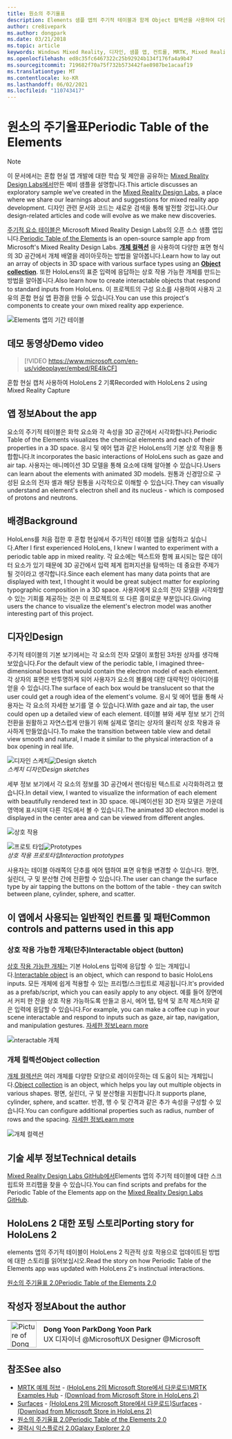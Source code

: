 ```yaml
---
title: 원소의 주기율표
description: Elements 샘플 앱의 주기적 테이블과 함께 Object 컬렉션을 사용하여 다양한 표면 형식의 3D 공간에서 개체 배열을 레이아웃하는 방법을 알아봅니다.
author: cre8ivepark
ms.author: dongpark
ms.date: 03/21/2018
ms.topic: article
keywords: Windows Mixed Reality, 디자인, 샘플 앱, 컨트롤, MRTK, Mixed Reality Toolkit, Unity, 샘플 앱, 예제 앱, 오픈 소스, Microsoft Store, HoloLens, 혼합 현실 헤드셋, windows mixed reality 헤드셋, 가상 현실 헤드셋
ms.openlocfilehash: ed8c35fc6467322c25b92924b134f176fa4a9b47
ms.sourcegitcommit: 719682f70a75f732b573442fae8987be1acaaf19
ms.translationtype: MT
ms.contentlocale: ko-KR
ms.lasthandoff: 06/02/2021
ms.locfileid: "110743417"
---
```

# <a name="periodic-table-of-the-elements"></a><span data-ttu-id="f0f1a-104">원소의 주기율표</span><span class="sxs-lookup"><span data-stu-id="f0f1a-104">Periodic Table of the Elements</span></span>

>[!NOTE]
><span data-ttu-id="f0f1a-105">이 문서에서는 혼합 현실 앱 개발에 대한 학습 및 제안을 공유하는 [Mixed Reality Design Labs에서](https://github.com/Microsoft/MRDesignLabs_Unity)만든 예비 샘플을 설명합니다.</span><span class="sxs-lookup"><span data-stu-id="f0f1a-105">This article discusses an exploratory sample we’ve created in the [Mixed Reality Design Labs](https://github.com/Microsoft/MRDesignLabs_Unity), a place where we share our learnings about and suggestions for mixed reality app development.</span></span> <span data-ttu-id="f0f1a-106">디자인 관련 문서와 코드는 새로운 검색을 통해 발전할 것입니다.</span><span class="sxs-lookup"><span data-stu-id="f0f1a-106">Our design-related articles and code will evolve as we make new discoveries.</span></span>

<span data-ttu-id="f0f1a-107">[주기적 요소 테이블은](https://github.com/Microsoft/MRDesignLabs_Unity_PeriodicTable) Microsoft Mixed Reality Design Labs의 오픈 소스 샘플 앱입니다.</span><span class="sxs-lookup"><span data-stu-id="f0f1a-107">[Periodic Table of the Elements](https://github.com/Microsoft/MRDesignLabs_Unity_PeriodicTable) is an open-source sample app from Microsoft's Mixed Reality Design Labs.</span></span> <span data-ttu-id="f0f1a-108">**[개체 컬렉션](../../design/object-collection.md)** 을 사용하여 다양한 표면 형식의 3D 공간에서 개체 배열을 레이아웃하는 방법을 알아봅니다.</span><span class="sxs-lookup"><span data-stu-id="f0f1a-108">Learn how to lay out an array of objects in 3D space with various surface types using an **[Object collection](../../design/object-collection.md)**.</span></span> <span data-ttu-id="f0f1a-109">또한 HoloLens의 표준 입력에 응답하는 상호 작용 가능한 개체를 만드는 방법을 알아봅니다.</span><span class="sxs-lookup"><span data-stu-id="f0f1a-109">Also learn how to create interactable objects that respond to standard inputs from HoloLens.</span></span> <span data-ttu-id="f0f1a-110">이 프로젝트의 구성 요소를 사용하여 사용자 고유의 혼합 현실 앱 환경을 만들 수 있습니다.</span><span class="sxs-lookup"><span data-stu-id="f0f1a-110">You can use this project's components to create your own mixed reality app experience.</span></span>

![Elements 앱의 기간 테이블](images/640px-periodictable-hero.jpg)

## <a name="demo-video"></a><span data-ttu-id="f0f1a-112">데모 동영상</span><span class="sxs-lookup"><span data-stu-id="f0f1a-112">Demo video</span></span> 
> [!VIDEO https://www.microsoft.com/en-us/videoplayer/embed/RE4IkCF]

<span data-ttu-id="f0f1a-113">혼합 현실 캡처 사용하여 HoloLens 2 기록</span><span class="sxs-lookup"><span data-stu-id="f0f1a-113">Recorded with HoloLens 2 using Mixed Reality Capture</span></span>

## <a name="about-the-app"></a><span data-ttu-id="f0f1a-114">앱 정보</span><span class="sxs-lookup"><span data-stu-id="f0f1a-114">About the app</span></span>

<span data-ttu-id="f0f1a-115">요소의 주기적 테이블은 화학 요소와 각 속성을 3D 공간에서 시각화합니다.</span><span class="sxs-lookup"><span data-stu-id="f0f1a-115">Periodic Table of the Elements visualizes the chemical elements and each of their properties in a 3D space.</span></span> <span data-ttu-id="f0f1a-116">응시 및 에어 탭과 같은 HoloLens의 기본 상호 작용을 통합합니다.</span><span class="sxs-lookup"><span data-stu-id="f0f1a-116">It incorporates the basic interactions of HoloLens such as gaze and air tap.</span></span> <span data-ttu-id="f0f1a-117">사용자는 애니메이션 3D 모델을 통해 요소에 대해 알아볼 수 있습니다.</span><span class="sxs-lookup"><span data-stu-id="f0f1a-117">Users can learn about the elements with animated 3D models.</span></span> <span data-ttu-id="f0f1a-118">원통과 신경망으로 구성된 요소의 전자 셸과 해당 원통을 시각적으로 이해할 수 있습니다.</span><span class="sxs-lookup"><span data-stu-id="f0f1a-118">They can visually understand an element's electron shell and its nucleus - which is composed of protons and neutrons.</span></span>

## <a name="background"></a><span data-ttu-id="f0f1a-119">배경</span><span class="sxs-lookup"><span data-stu-id="f0f1a-119">Background</span></span>

<span data-ttu-id="f0f1a-120">HoloLens를 처음 접한 후 혼합 현실에서 주기적인 테이블 앱을 실험하고 싶습니다.</span><span class="sxs-lookup"><span data-stu-id="f0f1a-120">After I first experienced HoloLens, I knew I wanted to experiment with a periodic table app in mixed reality.</span></span> <span data-ttu-id="f0f1a-121">각 요소에는 텍스트와 함께 표시되는 많은 데이터 요소가 있기 때문에 3D 공간에서 입력 체계 컴퍼지션을 탐색하는 데 중요한 주제가 될 것이라고 생각합니다.</span><span class="sxs-lookup"><span data-stu-id="f0f1a-121">Since each element has many data points that are displayed with text, I thought it would be great subject matter for exploring typographic composition in a 3D space.</span></span> <span data-ttu-id="f0f1a-122">사용자에게 요소의 전자 모델을 시각화할 수 있는 기회를 제공하는 것은 이 프로젝트의 또 다른 흥미로운 부분입니다.</span><span class="sxs-lookup"><span data-stu-id="f0f1a-122">Giving users the chance to visualize the element's electron model was another interesting part of this project.</span></span>

## <a name="design"></a><span data-ttu-id="f0f1a-123">디자인</span><span class="sxs-lookup"><span data-stu-id="f0f1a-123">Design</span></span>

<span data-ttu-id="f0f1a-124">주기적 테이블의 기본 보기에서는 각 요소의 전자 모델이 포함된 3차원 상자를 생각해 보았습니다.</span><span class="sxs-lookup"><span data-stu-id="f0f1a-124">For the default view of the periodic table, I imagined three-dimensional boxes that would contain the electron model of each element.</span></span> <span data-ttu-id="f0f1a-125">각 상자의 표면은 반투명하게 되어 사용자가 요소의 볼륨에 대한 대략적인 아이디어를 얻을 수 있습니다.</span><span class="sxs-lookup"><span data-stu-id="f0f1a-125">The surface of each box would be translucent so that the user could get a rough idea of the element's volume.</span></span> <span data-ttu-id="f0f1a-126">응시 및 에어 탭을 통해 사용자는 각 요소의 자세한 보기를 열 수 있습니다.</span><span class="sxs-lookup"><span data-stu-id="f0f1a-126">With gaze and air tap, the user could open up a detailed view of each element.</span></span> <span data-ttu-id="f0f1a-127">테이블 뷰와 세부 정보 보기 간의 전환을 원활하고 자연스럽게 만들기 위해 실제로 열리는 상자의 물리적 상호 작용과 유사하게 만들었습니다.</span><span class="sxs-lookup"><span data-stu-id="f0f1a-127">To make the transition between table view and detail view smooth and natural, I made it similar to the physical interaction of a box opening in real life.</span></span>

<span data-ttu-id="f0f1a-128">![디자인 스케치](images/640px-sketch20170406.jpg)</span><span class="sxs-lookup"><span data-stu-id="f0f1a-128">![Design sketch](images/640px-sketch20170406.jpg)</span></span><br>
<span data-ttu-id="f0f1a-129">*스케치 디자인*</span><span class="sxs-lookup"><span data-stu-id="f0f1a-129">*Design sketches*</span></span>

<span data-ttu-id="f0f1a-130">세부 정보 보기에서 각 요소의 정보를 3D 공간에서 렌더링된 텍스트로 시각화하려고 했습니다.</span><span class="sxs-lookup"><span data-stu-id="f0f1a-130">In detail view, I wanted to visualize the information of each element with beautifully rendered text in 3D space.</span></span> <span data-ttu-id="f0f1a-131">애니메이션된 3D 전자 모델은 가운데 영역에 표시되며 다른 각도에서 볼 수 있습니다.</span><span class="sxs-lookup"><span data-stu-id="f0f1a-131">The animated 3D electron model is displayed in the center area and can be viewed from different angles.</span></span>

![상호 작용](images/640px-periodictable-interaction.jpg)

<span data-ttu-id="f0f1a-133">![프로토 타입](images/640px-periodictable-prototypes.jpg)</span><span class="sxs-lookup"><span data-stu-id="f0f1a-133">![Prototypes](images/640px-periodictable-prototypes.jpg)</span></span><br>
<span data-ttu-id="f0f1a-134">*상호 작용 프로토타입*</span><span class="sxs-lookup"><span data-stu-id="f0f1a-134">*Interaction prototypes*</span></span>

<span data-ttu-id="f0f1a-135">사용자는 테이블 아래쪽의 단추를 에어 탭하여 표면 유형을 변경할 수 있습니다. 평면, 실린더, 구 및 분산형 간에 전환할 수 있습니다.</span><span class="sxs-lookup"><span data-stu-id="f0f1a-135">The user can change the surface type by air tapping the buttons on the bottom of the table - they can switch between plane, cylinder, sphere, and scatter.</span></span>

## <a name="common-controls-and-patterns-used-in-this-app"></a><span data-ttu-id="f0f1a-136">이 앱에서 사용되는 일반적인 컨트롤 및 패턴</span><span class="sxs-lookup"><span data-stu-id="f0f1a-136">Common controls and patterns used in this app</span></span>

### <a name="interactable-object-button"></a><span data-ttu-id="f0f1a-137">상호 작용 가능한 개체(단추)</span><span class="sxs-lookup"><span data-stu-id="f0f1a-137">Interactable object (button)</span></span>

<span data-ttu-id="f0f1a-138">[상호 작용 가능한 개체는](../../design/interactable-object.md) 기본 HoloLens 입력에 응답할 수 있는 개체입니다.</span><span class="sxs-lookup"><span data-stu-id="f0f1a-138">[Interactable object](../../design/interactable-object.md) is an object, which can respond to basic HoloLens inputs.</span></span> <span data-ttu-id="f0f1a-139">모든 개체에 쉽게 적용할 수 있는 프리팹/스크립트로 제공됩니다.</span><span class="sxs-lookup"><span data-stu-id="f0f1a-139">It's provided as a prefab/script, which you can easily apply to any object.</span></span> <span data-ttu-id="f0f1a-140">예를 들어 장면에서 커피 한 잔을 상호 작용 가능하도록 만들고 응시, 에어 탭, 탐색 및 조작 제스처와 같은 입력에 응답할 수 있습니다.</span><span class="sxs-lookup"><span data-stu-id="f0f1a-140">For example, you can make a coffee cup in your scene interactable and respond to inputs such as gaze, air tap, navigation, and manipulation gestures.</span></span> [<span data-ttu-id="f0f1a-141">자세한 정보</span><span class="sxs-lookup"><span data-stu-id="f0f1a-141">Learn more</span></span>](../../design/interactable-object.md)

![nteractable 개체](images/640px-periodictable-interactableobject.jpg)

### <a name="object-collection"></a><span data-ttu-id="f0f1a-143">개체 컬렉션</span><span class="sxs-lookup"><span data-stu-id="f0f1a-143">Object collection</span></span>

<span data-ttu-id="f0f1a-144">[개체 컬렉션은](../../design/object-collection.md) 여러 개체를 다양한 모양으로 레이아웃하는 데 도움이 되는 개체입니다.</span><span class="sxs-lookup"><span data-stu-id="f0f1a-144">[Object collection](../../design/object-collection.md) is an object, which helps you lay out multiple objects in various shapes.</span></span> <span data-ttu-id="f0f1a-145">평면, 실린더, 구 및 분산형을 지원합니다.</span><span class="sxs-lookup"><span data-stu-id="f0f1a-145">It supports plane, cylinder, sphere, and scatter.</span></span> <span data-ttu-id="f0f1a-146">반경, 행 수 및 간격과 같은 추가 속성을 구성할 수 있습니다.</span><span class="sxs-lookup"><span data-stu-id="f0f1a-146">You can configure additional properties such as radius, number of rows and the spacing.</span></span> [<span data-ttu-id="f0f1a-147">자세한 정보</span><span class="sxs-lookup"><span data-stu-id="f0f1a-147">Learn more</span></span>](../../design/object-collection.md)

![개체 컬렉션](images/640px-periodictable-collections.jpg)

## <a name="technical-details"></a><span data-ttu-id="f0f1a-149">기술 세부 정보</span><span class="sxs-lookup"><span data-stu-id="f0f1a-149">Technical details</span></span>

<span data-ttu-id="f0f1a-150">[Mixed Reality Design Labs GitHub에서](https://github.com/Microsoft/MRDesignLabs_Unity_PeriodicTable)Elements 앱의 주기적 테이블에 대한 스크립트와 프리팹을 찾을 수 있습니다.</span><span class="sxs-lookup"><span data-stu-id="f0f1a-150">You can find scripts and prefabs for the Periodic Table of the Elements app on the [Mixed Reality Design Labs GitHub](https://github.com/Microsoft/MRDesignLabs_Unity_PeriodicTable).</span></span>

## <a name="porting-story-for-hololens-2"></a><span data-ttu-id="f0f1a-151">HoloLens 2 대한 포팅 스토리</span><span class="sxs-lookup"><span data-stu-id="f0f1a-151">Porting story for HoloLens 2</span></span>

<span data-ttu-id="f0f1a-152">elements 앱의 주기적 테이블이 HoloLens 2 직관적 상호 작용으로 업데이트된 방법에 대한 스토리를 읽어보십시오.</span><span class="sxs-lookup"><span data-stu-id="f0f1a-152">Read the story on how Periodic Table of the Elements app was updated with HoloLens 2's instinctual interactions.</span></span>

[<span data-ttu-id="f0f1a-153">원소의 주기율표 2.0</span><span class="sxs-lookup"><span data-stu-id="f0f1a-153">Periodic Table of the Elements 2.0</span></span>](https://medium.com/@dongyoonpark/bringing-the-periodic-table-of-the-elements-app-to-hololens-2-with-mrtk-v2-a6e3d8362158)




## <a name="about-the-author"></a><span data-ttu-id="f0f1a-154">작성자 정보</span><span class="sxs-lookup"><span data-stu-id="f0f1a-154">About the author</span></span>

<table style="border-collapse:collapse" padding-left="0px">
<tr>
<td style="border-style: none" width="60px"><img alt="Picture of Dong Yoon Park" width="60" height="60" src="images/dongyoonpark.jpg"></td>
<td style="border-style: none"><span data-ttu-id="f0f1a-155"><b>Dong Yoon Park</b></span><span class="sxs-lookup"><span data-stu-id="f0f1a-155"><b>Dong Yoon Park</b></span></span><br><span data-ttu-id="f0f1a-156">UX 디자이너 @Microsoft</span><span class="sxs-lookup"><span data-stu-id="f0f1a-156">UX Designer @Microsoft</span></span></td>
</tr>
</table>

## <a name="see-also"></a><span data-ttu-id="f0f1a-157">참조</span><span class="sxs-lookup"><span data-stu-id="f0f1a-157">See also</span></span>

* <span data-ttu-id="f0f1a-158">[MRTK 예제 허브](/windows/mixed-reality/mrtk-unity/features/example-scenes/example-hub) - [(HoloLens 2의 Microsoft Store에서 다운로드)](https://www.microsoft.com/en-us/p/mrtk-examples-hub/9mv8c39l2sj4)</span><span class="sxs-lookup"><span data-stu-id="f0f1a-158">[MRTK Examples Hub](/windows/mixed-reality/mrtk-unity/features/example-scenes/example-hub) - [(Download from Microsoft Store in HoloLens 2)](https://www.microsoft.com/en-us/p/mrtk-examples-hub/9mv8c39l2sj4)</span></span>
* <span data-ttu-id="f0f1a-159">[Surfaces](sampleapp-surfaces.md) - [(HoloLens 2의 Microsoft Store에서 다운로드)](https://www.microsoft.com/en-us/p/surfaces/9nvkpv3sk3x0)</span><span class="sxs-lookup"><span data-stu-id="f0f1a-159">[Surfaces](sampleapp-surfaces.md) - [(Download from Microsoft Store in HoloLens 2)](https://www.microsoft.com/en-us/p/surfaces/9nvkpv3sk3x0)</span></span>
* [<span data-ttu-id="f0f1a-160">원소의 주기율표 2.0</span><span class="sxs-lookup"><span data-stu-id="f0f1a-160">Periodic Table of the Elements 2.0</span></span>](https://medium.com/@dongyoonpark/bringing-the-periodic-table-of-the-elements-app-to-hololens-2-with-mrtk-v2-a6e3d8362158)
* [<span data-ttu-id="f0f1a-161">갤럭시 익스플로러 2.0</span><span class="sxs-lookup"><span data-stu-id="f0f1a-161">Galaxy Explorer 2.0</span></span>](galaxy-explorer-update.md)